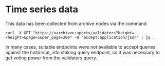 # Time series data

This data has been collected from archive nodes via the command

    curl -X GET "https://<archive>:<port>/validators?height=<height>&page=1&per_page=200" -H "accept:application/json" | jq .

In many cases, suitable endpoints were not available to accept queries against the historical_info staking query endpoint, so it was necessary to get voting power from the validators query.

